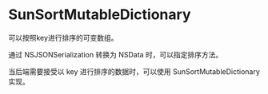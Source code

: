 # SunSortMutableDictionary

可以按照key进行排序的可变数组。

通过 NSJSONSerialization 转换为 NSData 时，可以指定排序方法。

当后端需要接受以 key 进行排序的数据时，可以使用 SunSortMutableDictionary 实现。
